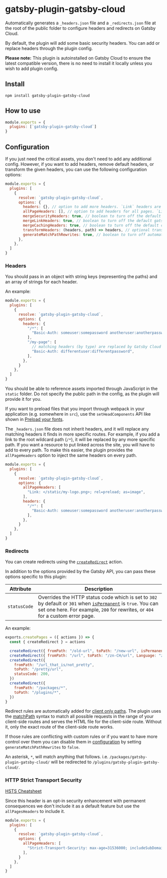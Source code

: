 # gatsby-plugin-gatsby-cloud

Automatically generates a `_headers.json` file and a `_redirects.json` file at the root of the public folder to configure
headers and redirects on Gatsby Cloud.

By default, the plugin will add some basic security headers. You can add or replace headers through the plugin config.

**Please note:** This plugin is autoinstalled on Gatsby Cloud to ensure the latest compatible version, there is no need to install it locally unless you wish to add plugin config.

## Install

```shell
npm install gatsby-plugin-gatsby-cloud
```

## How to use

```js:title=gatsby-config.js
module.exports = {
  plugins: [`gatsby-plugin-gatsby-cloud`]
}
```

## Configuration

If you just need the critical assets, you don't need to add any additional
config. However, if you want to add headers, remove default headers, or
transform the given headers, you can use the following configuration options:

```js:title=gatsby-config.js
module.exports = {
  plugins: [
    {
      resolve: `gatsby-plugin-gatsby-cloud`,
      options: {
        headers: {}, // option to add more headers. `Link` headers are transformed by the below criteria
        allPageHeaders: [], // option to add headers for all pages. `Link` headers are transformed by the below criteria
        mergeSecurityHeaders: true, // boolean to turn off the default security headers
        mergeLinkHeaders: true, // boolean to turn off the default gatsby js headers
        mergeCachingHeaders: true, // boolean to turn off the default caching headers
        transformHeaders: (headers, path) => headers, // optional transform for manipulating headers under each path (e.g.sorting), etc.
        generateMatchPathRewrites: true, // boolean to turn off automatic creation of redirect rules for client only paths
      },
    },
  ]
}
```

### Headers

You should pass in an object with string keys (representing the paths) and an
array of strings for each header.

An example:

```js:title=gatsby-config.js
module.exports = {
  plugins: [
    {
      resolve: `gatsby-plugin-gatsby-cloud`,
      options: {
        headers: {
          "/*": [
            "Basic-Auth: someuser:somepassword anotheruser:anotherpassword",
          ],
          "/my-page": [
            // matching headers (by type) are replaced by Gatsby Cloud with more specific routes
            "Basic-Auth: differentuser:differentpassword",
          ],
        },
      }
    },
  ]
}
```

You should be able to reference assets imported through JavaScript in the `static` folder. Do not specify the public path in the config, as the plugin will provide it for you.

If you want to preload files that you import through webpack in your application (e.g. somewhere in `src`), use the `setHeadComponents` API like shown in [Preload your fonts](/docs/how-to/styling/using-local-fonts/#preload-your-fonts).

The `_headers.json` file does not inherit headers, and it will replace any
matching headers it finds in more specific routes. For example, if you add a
link to the root wildcard path (`/*`), it will be replaced by any more
specific path. If you want a resource to put linked across the site, you will
have to add to every path. To make this easier, the plugin provides the
`allPageHeaders` option to inject the same headers on every path.

```js:title=gatsby-config.js
module.exports = {
  plugins: [
    {
      resolve: `gatsby-plugin-gatsby-cloud`,
      options: {
        allPageHeaders: [
          "Link: </static/my-logo.png>; rel=preload; as=image",
        ],
        headers: {
          "/*": [
            "Basic-Auth: someuser:somepassword anotheruser:anotherpassword",
          ],
        },
      }
    },
  ]
}
```

### Redirects

You can create redirects using the [`createRedirect`](https://www.gatsbyjs.com/docs/reference/config-files/actions/#createRedirect) action.

In addition to the options provided by the Gatsby API, you can pass these options specific to this plugin:

| Attribute    | Description                                                                                                                                                                                                                                                                     |
| ------------ | ------------------------------------------------------------------------------------------------------------------------------------------------------------------------------------------------------------------------------------------------------------------------------- |
| `statusCode` | Overrides the HTTP status code which is set to `302` by default or `301` when [`isPermanent`](https://www.gatsbyjs.com/docs/reference/config-files/actions/#createRedirect) is `true`. You can set one here. For example, `200` for rewrites, or `404` for a custom error page. |

An example:

```js:title=gatsby-node.js
exports.createPages = ({ actions }) => {
  const { createRedirect } = actions

  createRedirect({ fromPath: "/old-url", toPath: "/new-url", isPermanent: true })
  createRedirect({ fromPath: "/url", toPath: "/zn-CH/url", Language: "zn" })
  createRedirect({
    fromPath: "/url_that_is/not_pretty",
    toPath: "/pretty/url",
    statusCode: 200,
  })
  createRedirect({
    fromPath: "/packages/*",
    toPath: "/plugins/*",
  })
}
```

Redirect rules are automatically added for [client only paths](https://www.gatsbyjs.com/docs/how-to/routing/client-only-routes-and-user-authentication/). The plugin uses the [matchPath](https://www.gatsbyjs.com/docs/gatsby-internals-terminology/#matchpath) syntax to match all possible requests in the range of your client-side routes and serves the HTML file for the client-side route. Without it, only the exact route of the client-side route works.

If those rules are conflicting with custom rules or if you want to have more control over them you can disable them in [configuration](#configuration) by setting `generateMatchPathRewrites` to `false`.

An asterisk, `*`, will match anything that follows. i.e. `/packages/gatsby-plugin-gatsby-cloud/` will be redirected to `/plugins/gatsby-plugin-gatsby-cloud/`.

### HTTP Strict Transport Security

[HSTS Cheatsheet](https://cheatsheetseries.owasp.org/cheatsheets/HTTP_Strict_Transport_Security_Cheat_Sheet.html)

Since this header is an opt-in security enhancement with permanent consequences we don't include it as a default feature but use the `allPagesHeaders` to include it.

```js:title=gatsby-config.js
module.exports = {
  plugins: [
    {
      resolve: `gatsby-plugin-gatsby-cloud`,
      options: {
        allPageHeaders: [
          "Strict-Transport-Security: max-age=31536000; includeSubDomains; preload",
        ],
      }
    },
  ]
}
```
